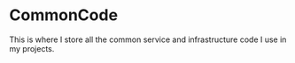 # CommonCode
This is where I store all the common service and infrastructure code I use in my projects.
